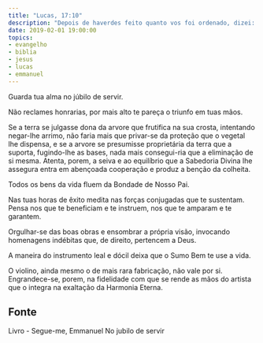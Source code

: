 ```yaml
---
title: "Lucas, 17:10"
description: "Depois de haverdes feito quanto vos foi ordenado, dizei: somos servos inúteis, fizemos o que devíamos fazer". - Jesus
date: 2019-02-01 19:00:00
topics: 
- evangelho
- biblia
- jesus
- lucas
- emmanuel
---
```


Guarda tua alma no júbilo de servir.

Não reclames honrarias, por mais alto te pareça o triunfo em tuas mãos.

Se a terra se julgasse dona da arvore que frutifica na sua crosta,
intentando negar-lhe arrimo, não faria mais que privar-se da proteção que o
vegetal lhe dispensa, e se a arvore se presumisse proprietária da terra que
a suporta, fugindo-lhe as bases, nada mais consegui-ria que a
eliminação de si mesma. Atenta, porem, a seiva
e ao equilíbrio que
a Sabedoria Divina lhe assegura entra em abençoada cooperação e produz
a benção da colheita.

Todos os bens da vida fluem da Bondade de Nosso Pai.

Nas tuas horas de êxito medita nas forças conjugadas que te sustentam. Pensa nos
que te beneficiam e te instruem, nos que te amparam e te garantem.

Orgulhar-se das boas obras e ensombrar a própria visão, invocando homenagens
indébitas que, de direito, pertencem a Deus.

A maneira do instrumento leal e dócil deixa que o Sumo Bem te use a vida.

O violino, ainda mesmo o de mais rara fabricação, não vale por si. Engrandece-se,
porem, na fidelidade com que se rende as mãos do artista que o integra na
exaltação da Harmonia Eterna.


## Fonte
Livro - Segue-me, Emmanuel
No jubilo de servir
